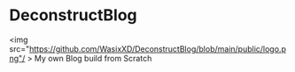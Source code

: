 # DeconstructBlog
<img src="https://github.com/WasixXD/DeconstructBlog/blob/main/public/logo.png"/ >
My own Blog build from Scratch
